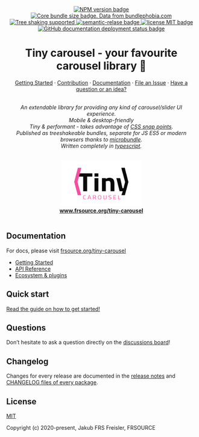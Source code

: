 <p align="center">
  <a href="https://www.npmjs.com/package/">
    <img src="https://img.shields.io/npm/v/@frsource/tiny-carousel-core" alt="NPM version badge">
  </a>
  <a href="https://bundlephobia.com/result?p=@frsource/tiny-carousel-core" title="Visit bundlephobia for more details!">
    <img src="https://img.shields.io/bundlephobia/minzip/@frsource/tiny-carousel-core" alt="Core bundle size badge. Data from bundlephobia.com">
  </a>
  <a href="https://bundlephobia.com/result?p=@frsource/tiny-carousel-core">
    <img src="https://badgen.net/bundlephobia/tree-shaking/@frsource/tiny-carousel-core" alt="Tree shaking supported">
  </a>
  <a href="https://github.com/semantic-release/semantic-release">
    <img src="https://img.shields.io/badge/%20%20%F0%9F%93%A6%F0%9F%9A%80-semantic--release-e10079.svg" alt="semantic-relase badge">
  </a>
  <a href="https://github.com/FRSOURCE/tiny-carousel/blob/master/LICENSE">
    <img src="https://img.shields.io/github/license/FRSOURCE/tiny-carousel" alt="license MIT badge">
  </a>
  <a href="https://github.com/FRSOURCE/tiny-carousel/deployments?environment=github-pages">
    <img src="https://img.shields.io/github/deployments/FRSOURCE/tiny-carousel/github-pages?label=docs-deploy" alt="GitHub documentation deployment status badge">
  </a>
</p>

<h1 align="center">Tiny carousel - your favourite carousel library 👑</h1>

<p align="center">
  <a href="https://www.frsource.org/tiny-carousel/guide/">Getting Started</a>
  ·
  <a href="https://www.frsource.org/tiny-carousel/contribution/">Contribution</a>
  ·
  <a href="https://www.frsource.org/tiny-carousel/">Documentation</a>
  ·
  <a href="https://github.com/FRSOURCE/tiny-carousel/issues">File an Issue</a>
  ·
  <a href="https://github.com/FRSOURCE/tiny-carousel/discussions">Have a question or an idea?</a>
  <br>
</p>

<p align="center">
  <br>
  <i>An extendable library for providing any kind of carousel/slider UI experience.
    <br>Mobile &amp; desktop-friendly
    <br>Tiny & performant - takes advantage of <a href="https://developer.mozilla.org/en-US/docs/Web/CSS/CSS_Scroll_Snap">CSS snap points</a>.
    <br>Published as treeshakeable bundles, separate for JS ES5 or modern browsers thanks to <a href="https://www.npmjs.com/package/microbundle">microbundle</a>.
    <br>Written completely in <a href="https://www.typescriptlang.org">typescript</a>.</i>
  <br>
  <br>
</p>


<p align="center">
  <img src="src/logo.png" alt="Tiny carousel library logo" height="120px"/>
  <br>
  <a href="https://www.frsource.org/tiny-carousel"><strong>www.frsource.org/tiny-carousel</strong></a>
  <br>
  <br>
</p>


## Documentation

For docs, please visit [frsource.org/tiny-carousel](https://www.frsource.org/tiny-carousel/)

- [Getting Started](https://www.frsource.org/tiny-carousel/guide/)
- [API Reference](https://www.frsource.org/tiny-carousel/api-reference/)
- [Ecosystem & plugins](https://www.frsource.org/tiny-carousel/ecosystem/)

## Quick start

[Read the guide on how to get started!](https://www.frsource.org/tiny-carousel/guide/)

## Questions

Don’t hesitate to ask a question directly on the [discussions board](https://github.com/FRSOURCE/tiny-carousel/discussions)!

## Changelog

Changes for every release are documented in the [release notes](https://github.com/FRSOURCE/tiny-carousel/releases) and [CHANGELOG files of every package](https://github.com/FRSOURCE/tiny-carousel/tree/master/packages).

## License

[MIT](https://opensource.org/licenses/MIT)

Copyright (c) 2020-present, Jakub FRS Freisler, FRSOURCE
